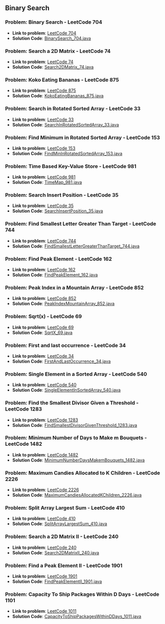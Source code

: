 ## Binary Search

### Problem: Binary Search  - LeetCode 704

- **Link to problem**: [LeetCode 704](https://leetcode.com/problems/binary-search/)
- **Solution Code**: [BinarySearch_704.java](BinarySearch_704.java)

### Problem: Search a 2D Matrix  - LeetCode 74

- **Link to problem**: [LeetCode 74](https://leetcode.com/problems/search-a-2d-matrix/)
- **Solution Code**: [Search2DMatrix_74.java](Search2DMatrix_74.java)

### Problem: Koko Eating Bananas  - LeetCode 875

- **Link to problem**: [LeetCode 875](https://leetcode.com/problems/koko-eating-bananas/)
- **Solution Code**: [KokoEatingBananas_875.java](KokoEatingBananas_875.java)

### Problem: Search in Rotated Sorted Array  - LeetCode 33

- **Link to problem**: [LeetCode 33](https://leetcode.com/problems/search-in-rotated-sorted-array/)
- **Solution Code**: [SearchInRotatedSortedArray_33.java](SearchInRotatedSortedArray_33.java)

### Problem: Find Minimum in Rotated Sorted Array  - LeetCode 153

- **Link to problem**: [LeetCode 153](https://leetcode.com/problems/find-minimum-in-rotated-sorted-array/)
- **Solution Code**: [FindMinInRotatedSortedArray_153.java](FindMinInRotatedSortedArray_153.java)

### Problem: Time Based Key-Value Store  - LeetCode 981

- **Link to problem**: [LeetCode 981](https://leetcode.com/problems/time-based-key-value-store/)
- **Solution Code**: [TimeMap_981.java](TimeMap_981.java)

### Problem: Search Insert Position  - LeetCode 35

- **Link to problem**: [LeetCode 35](https://leetcode.com/problems/search-insert-position/)
- **Solution Code**: [SearchInsertPosition_35.java](SearchInsertPosition_35.java)

### Problem: Find Smallest Letter Greater Than Target  - LeetCode 744

- **Link to problem**: [LeetCode 744](https://leetcode.com/problems/find-smallest-letter-greater-than-target/)
- **Solution Code**: [FindSmallestLetterGreaterThanTarget_744.java](FindSmallestLetterGreaterThanTarget_744.java)

### Problem: Find Peak Element - LeetCode 162

- **Link to problem**: [LeetCode 162](https://leetcode.com/problems/find-peak-element/)
- **Solution Code**: [FindPeakElement_162.java](FindPeakElement_162.java)

### Problem: Peak Index in a Mountain Array - LeetCode 852

- **Link to problem**: [LeetCode 852](https://leetcode.com/problems/peak-index-in-a-mountain-array/)
- **Solution Code**: [PeakIndexMountainArray_852.java](PeakIndexMountainArray_852.java)

### Problem: Sqrt(x) - LeetCode 69

- **Link to problem**: [LeetCode 69](https://leetcode.com/problems/sqrtx/)
- **Solution Code**: [SqrtX_69.java](SqrtX_69.java)

### Problem: First and last occurrence - LeetCode 34

- **Link to problem**: [LeetCode 34](https://leetcode.com/problems/find-first-and-last-position-of-element-in-sorted-array/)
- **Solution Code**: [FirstAndLastOccurrence_34.java](FirstAndLastOccurrence_34.java)

### Problem: Single Element in a Sorted Array - LeetCode 540

- **Link to problem**: [LeetCode 540](https://leetcode.com/problems/single-element-in-a-sorted-array/)
- **Solution Code**: [SingleElementInSortedArray_540.java](SingleElementInSortedArray_540.java)

### Problem: Find the Smallest Divisor Given a Threshold - LeetCode 1283

- **Link to problem**: [LeetCode 1283](https://leetcode.com/problems/find-the-smallest-divisor-given-a-threshold/)
- **Solution Code**: [FindSmallestDivisorGivenThreshold_1283.java](FindSmallestDivisorGivenThreshold_1283.java)

### Problem: Minimum Number of Days to Make m Bouquets - LeetCode 1482

- **Link to problem**: [LeetCode 1482](https://leetcode.com/problems/minimum-number-of-days-to-make-m-bouquets/)
- **Solution Code**: [MinimumNumberDaysMakemBouquets_1482.java](MinimumNumberDaysMakemBouquets_1482.java)

### Problem: Maximum Candies Allocated to K Children - LeetCode 2226

- **Link to problem**: [LeetCode 2226](https://leetcode.com/problems/maximum-candies-allocated-to-k-children/)
- **Solution Code**: [MaximumCandiesAllocatedKChildren_2226.java](MaximumCandiesAllocatedKChildren_2226.java)

### Problem: Split Array Largest Sum - LeetCode 410

- **Link to problem**: [LeetCode 410](https://leetcode.com/problems/split-array-largest-sum/)
- **Solution Code**: [SplitArrayLargestSum_410.java](SplitArrayLargestSum_410.java)

### Problem: Search a 2D Matrix II - LeetCode 240

- **Link to problem**: [LeetCode 240](https://leetcode.com/problems/search-a-2d-matrix-ii/)
- **Solution Code**: [Search2DMatrixII_240.java](Search2DMatrixII_240.java)

### Problem: Find a Peak Element II - LeetCode 1901

- **Link to problem**: [LeetCode 1901](https://leetcode.com/problems/find-a-peak-element-ii/)
- **Solution Code**: [FindPeakElementII_1901.java](FindPeakElementII_1901.java)

### Problem: Capacity To Ship Packages Within D Days - LeetCode 1101

- **Link to problem**: [LeetCode 1011](https://leetcode.com/problems/capacity-to-ship-packages-within-d-days/)
- **Solution Code**: [CapacityToShipPackagesWithinDDays_1011.java](CapacityToShipPackagesWithinDDays_1011.java)
